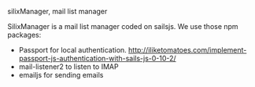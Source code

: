 silixManager, mail list manager


SilixManager is a mail list manager coded on sailsjs. We use those npm packages:

   * Passport for local authentication. http://iliketomatoes.com/implement-passport-js-authentication-with-sails-js-0-10-2/
   * mail-listener2 to listen to IMAP
   * emailjs for sending emails

